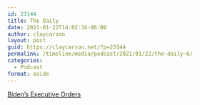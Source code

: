 ```yaml
---
id: 23144
title: The Daily
date: 2021-01-22T14:02:34-06:00
author: claycarson
layout: post
guid: https://claycarson.net/?p=23144
permalink: /timeline/media/podcast/2021/01/22/the-daily-6/
categories:
  - Podcast
format: aside
---
```

<div class="media-details"><a href="">Biden’s Executive Orders</a></div>

<div class="media-creator"></div>

<div class="media-rating"></div>